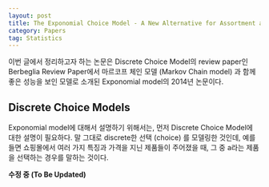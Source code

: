 ```yaml
---
layout: post
title: The Exponomial Choice Model - A New Alternative for Assortment and Price Optimization
category: Papers
tag: Statistics
---
```


이번 글에서 정리하고자 하는 논문은 Discrete Choice Model의 review paper인 Berbeglia Review Paper에서 마르코프 체인 모델 (Markov Chain model) 과 함께 좋은 성능을 보인 모델로 소개된 Exponomial model의 2014년 논문이다.  

## Discrete Choice Models
Exponomial model에 대해서 설명하기 위해서는, 먼저 Discrete Choice Model에 대한 설명이 필요하다. 말 그대로 discrete한 선택 (choice) 를 모델링한 것인데, 예를 들면 쇼핑몰에서 여러 가지 특징과 가격을 지닌 제품들이 주어졌을 때, 그 중 a라는 제품을 선택하는 경우를 말하는 것이다.  

**수정 중 (To Be Updated)**  
